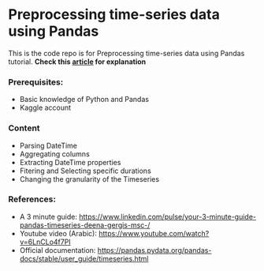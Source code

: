 # Preprocessing time-series data using Pandas

This is the code repo is for Preprocessing time-series data using Pandas tutorial. **Check this [article](https://www.linkedin.com/pulse/your-3-minute-guide-pandas-timeseries-deena-gergis-msc-/) for explanation**



### Prerequisites:
* Basic knowledge of Python and Pandas
* Kaggle account

### Content 
* Parsing DateTime
* Aggregating columns
* Extracting DateTime properties
* Fitering and Selecting specific durations
* Changing the granularity of the Timeseries

### References:
* A 3 minute guide: https://www.linkedin.com/pulse/your-3-minute-guide-pandas-timeseries-deena-gergis-msc-/
* Youtube video (Arabic): https://www.youtube.com/watch?v=6LnCLo4f7PI
* Official documentation: https://pandas.pydata.org/pandas-docs/stable/user_guide/timeseries.html
